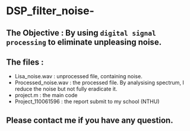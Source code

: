 # DSP_filter_noise-
## The Objective : By using `digital signal processing` to eliminate unpleasing noise. 
## The files : 
  - Lisa_noise.wav : unprocessed file, containing noise.
  - Processed_noise.wav : the processed file. By analysising spectrum, I reduce the noise but not fully eradicate it.
  - project.m : the main code
  - Project_110061596 : the report submit to my school (NTHU)
## Please contact me if you have any question.


